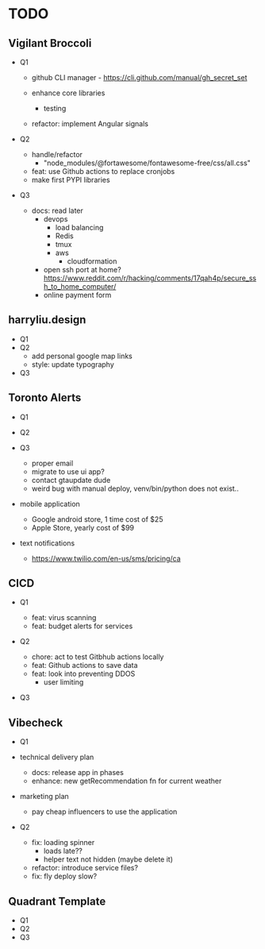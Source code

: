 # TODO

## Vigilant Broccoli

- Q1

  - github CLI manager - https://cli.github.com/manual/gh_secret_set
  - enhance core libraries

    - testing

  - refactor: implement Angular signals

- Q2

  - handle/refactor
    - "node_modules/@fortawesome/fontawesome-free/css/all.css"
  - feat: use Github actions to replace cronjobs
  - make first PYPI libraries

- Q3

  - docs: read later
    - devops
      - load balancing
      - Redis
      - tmux
      - aws
        - cloudformation
    - open ssh port at home? https://www.reddit.com/r/hacking/comments/17qah4p/secure_ssh_to_home_computer/
    - online payment form

## harryliu.design

- Q1
- Q2
  - add personal google map links
  - style: update typography
- Q3

## Toronto Alerts

- Q1
- Q2
- Q3

  - proper email
  - migrate to use ui app?
  - contact gtaupdate dude
  - weird bug with manual deploy, venv/bin/python does not exist..

- mobile application
  - Google android store, 1 time cost of $25
  - Apple Store, yearly cost of $99
- text notifications
  - https://www.twilio.com/en-us/sms/pricing/ca

## CICD

- Q1

  - feat: virus scanning
  - feat: budget alerts for services

- Q2

  - chore: act to test Gitbhub actions locally
  - feat: Github actions to save data
  - feat: look into preventing DDOS
    - user limiting

- Q3

## Vibecheck

- Q1

- technical delivery plan
  - docs: release app in phases
  - enhance: new getRecommendation fn for current weather
- marketing plan
  - pay cheap influencers to use the application
- Q2
  - fix: loading spinner
    - loads late??
    - helper text not hidden (maybe delete it)
  - refactor: introduce service files?
  - fix: fly deploy slow?

## Quadrant Template

- Q1
- Q2
- Q3
